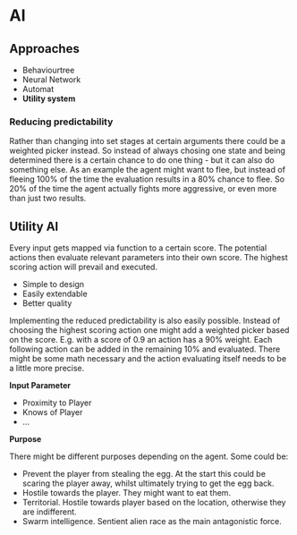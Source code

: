 # AI

## Approaches

- Behaviourtree
- Neural Network
- Automat
- **Utility system**

### Reducing predictability

Rather than changing into set stages at certain arguments there could be a weighted picker instead. So instead of always chosing one state and being determined there is a certain chance to do one thing - but it can also do something else. As an example the agent might want to flee, but instead of fleeing 100% of the time the evaluation results in a 80% chance to flee. So 20% of the time the agent actually fights more aggressive, or even more than just two results.

## Utility AI

Every input gets mapped via function to a certain score. The potential actions then evaluate relevant parameters into their own score. The highest scoring action will prevail and executed.

- Simple to design
- Easily extendable
- Better quality

Implementing the reduced predictability is also easily possible. Instead of choosing the highest scoring action one might add a weighted picker based on the score. E.g. with a score of 0.9 an action has a 90% weight. Each following action can be added in the remaining 10% and evaluated. There might be some math necessary and the action evaluating itself needs to be a little more precise.

**Input Parameter**

- Proximity to Player
- Knows of Player
- ...

**Purpose**

There might be different purposes depending on the agent. Some could be:

- Prevent the player from stealing the egg. At the start this could be scaring the player away, whilst ultimately trying to get the egg back.
- Hostile towards the player. They might want to eat them.
- Territorial. Hostile towards player based on the location, otherwise they are indifferent.
- Swarm intelligence. Sentient alien race as the main antagonistic force.